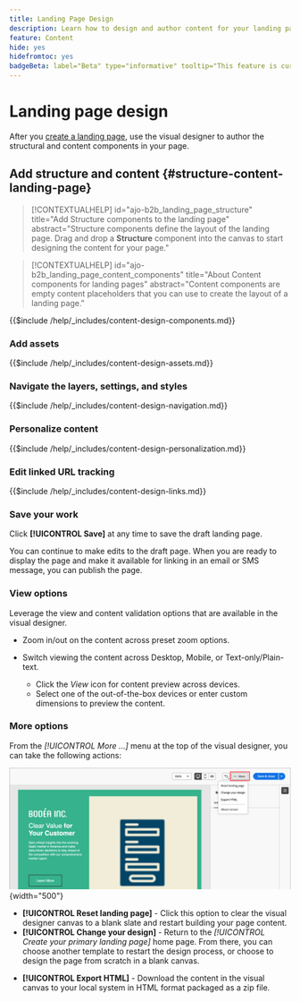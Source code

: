 ```yaml
---
title: Landing Page Design
description: Learn how to design and author content for your landing pages that support account journeys and campaigns.
feature: Content
hide: yes
hidefromtoc: yes
badgeBeta: label="Beta" type="informative" tooltip="This feature is currently in a limited beta release"
---
```

# Landing page design

After you [create a landing page](./landing-pages.md#create-a-landing-page), use the visual designer to author the structural and content components in your page. 

## Add structure and content {#structure-content-landing-page}

>[!CONTEXTUALHELP]
>id="ajo-b2b_landing_page_structure"
>title="Add Structure components to the landing page"
>abstract="Structure components define the layout of the landing page. Drag and drop a **Structure** component into the canvas to start designing the content for your page."

>[!CONTEXTUALHELP]
>id="ajo-b2b_landing_page_content_components"
>title="About Content components for landing pages"
>abstract="Content components are empty content placeholders that you can use to create the layout of a landing page."

{{$include /help/_includes/content-design-components.md}}

### Add assets

{{$include /help/_includes/content-design-assets.md}}

### Navigate the layers, settings, and styles

{{$include /help/_includes/content-design-navigation.md}}

### Personalize content

{{$include /help/_includes/content-design-personalization.md}}

### Edit linked URL tracking

{{$include /help/_includes/content-design-links.md}}

### Save your work

Click **[!UICONTROL Save]** at any time to save the draft landing page.

You can continue to make edits to the draft page. When you are ready to display the page and make it available for linking in an email or SMS message, you can publish the page.

### View options

Leverage the view and content validation options that are available in the visual designer.

* Zoom in/out on the content across preset zoom options.

* Switch viewing the content across Desktop, Mobile, or Text-only/Plain-text.
   * Click the _View_ icon for content preview across devices.
   * Select one of the out-of-the-box devices or enter custom dimensions to preview the content.

### More options

From the _[!UICONTROL More ...]_ menu at the top of the visual designer, you can take the following actions:

![Click More to access template actions](./assets/landing-page-designer-more-menu.png){width="500"}

* **[!UICONTROL Reset landing page]** - Click this option to clear the visual designer canvas to a blank slate and restart building your page content.
* **[!UICONTROL Change your design]** - Return to the _[!UICONTROL Create your primary landing page]_ home page. From there, you can choose another template to restart the design process, or choose to design the page from scratch in a blank canvas.
<!--- * **[!UICONTROL Save as content template]** - Save the page body as a landing page template to be reused across multiple landing pages. You provide a name and description for the template and save it to the list of saved  landing page templates. -->
* **[!UICONTROL Export HTML]** - Download the content in the visual canvas to your local system in HTML format packaged as a zip file.
